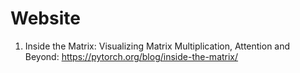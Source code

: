 # Website

1. Inside the Matrix: Visualizing Matrix Multiplication, Attention and Beyond: https://pytorch.org/blog/inside-the-matrix/
